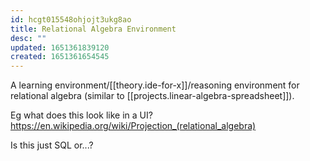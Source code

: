 ```yaml
---
id: hcgt015548ohjojt3ukg8ao
title: Relational Algebra Environment
desc: ""
updated: 1651361839120
created: 1651361654545
---
```


A learning environment/[[theory.ide-for-x]]/reasoning environment for relational algebra (similar to [[projects.linear-algebra-spreadsheet]]).

Eg what does this look like in a UI? https://en.wikipedia.org/wiki/Projection_(relational_algebra)

Is this just SQL or...?
